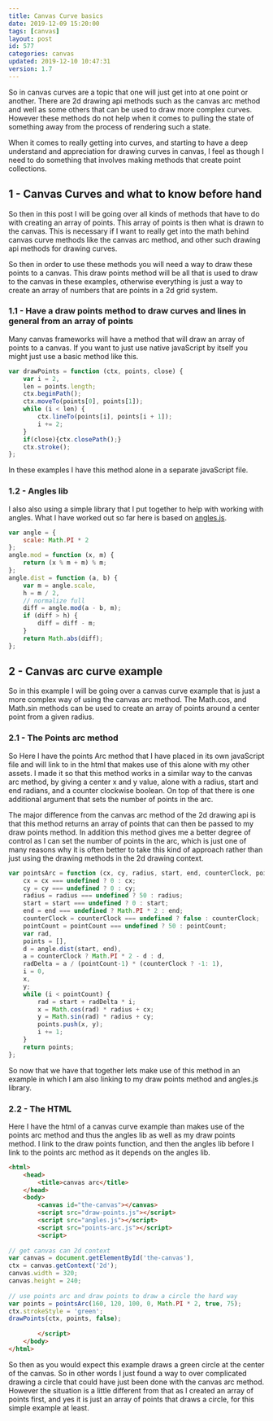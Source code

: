 ```yaml
---
title: Canvas Curve basics
date: 2019-12-09 15:20:00
tags: [canvas]
layout: post
id: 577
categories: canvas
updated: 2019-12-10 10:47:31
version: 1.7
---
```


So in canvas curves are a topic that one will just get into at one point or another. There are 2d drawing api methods such as the canvas arc method and well as some others that can be used to draw more complex curves. However these methods do not help when it comes to pulling the state of something away from the process of rendering such a state. 

When it comes to really getting into curves, and starting to have a deep understand and appreciation for drawing curves in canvas, I feel as though I need to do something that involves making methods that create point collections.

<!-- more -->

## 1 - Canvas Curves and what to know before hand

So then in this post I will be going over all kinds of methods that have to do with creating an array of points. This array of points is then what is drawn to the canvas. This is necessary if I want to really get into the math behind canvas curve methods like the canvas arc method, and other such drawing api methods for drawing curves.

So then in order to use these methods you will need a way to draw these points to a canvas. This draw points method will be all that is used to draw to the canvas in these examples, otherwise everything is just a way to create an array of numbers that are points in a 2d grid system.

### 1.1 - Have a draw points method to draw curves and lines in general from an array of points

Many canvas frameworks will have a method that will draw an array of points to a canvas. If you want to just use native javaScript by itself you might just use a basic method like this.

```js
var drawPoints = function (ctx, points, close) {
    var i = 2,
    len = points.length;
    ctx.beginPath();
    ctx.moveTo(points[0], points[1]);
    while (i < len) {
        ctx.lineTo(points[i], points[i + 1]);
        i += 2;
    }
    if(close){ctx.closePath();}
    ctx.stroke();
};
```

In these examples I have this method alone in a separate javaScript file.

### 1.2 - Angles lib

I also also using a simple library that I put together to help with working with angles. What I have worked out so far here is based on [angles.js](https://github.com/infusion/Angles.js).

```js
var angle = {
    scale: Math.PI * 2
};
angle.mod = function (x, m) {
    return (x % m + m) % m;
};
angle.dist = function (a, b) {
    var m = angle.scale,
    h = m / 2,
    // normalize full
    diff = angle.mod(a - b, m);
    if (diff > h) {
        diff = diff - m;
    }
    return Math.abs(diff);
};
```

## 2 - Canvas arc curve example

So in this example I will be going over a canvas curve example that is just a more complex way of using the canvas arc method. The Math.cos, and Math.sin methods can be used to create an array of points around a center point from a given radius.

### 2.1 - The Points arc method

So Here I have the points Arc method that I have placed in its own javaScript file and will link to in the html that makes use of this alone with my other assets. I made it so that this method works in a similar way to the canvas arc method, by giving a center x and y value, alone with a radius, start and end radians, and a counter clockwise boolean. On top of that there is one additional argument that sets the number of points in the arc.

The major difference from the canvas arc method of the 2d drawing api is that this method returns an array of points that can then be passed to my draw points method. In addition this method gives me a better degree of control as I can set the number of points in the arc, which is just one of many reasons why it is often better to take this kind of approach rather than just using the drawing methods in the 2d drawing context.

```js
var pointsArc = function (cx, cy, radius, start, end, counterClock, pointCount) {
    cx = cx === undefined ? 0 : cx;
    cy = cy === undefined ? 0 : cy;
    radius = radius === undefined ? 50 : radius;
    start = start === undefined ? 0 : start;
    end = end === undefined ? Math.PI * 2 : end;
    counterClock = counterClock === undefined ? false : counterClock;
    pointCount = pointCount === undefined ? 50 : pointCount;
    var rad,
    points = [],
    d = angle.dist(start, end),
    a = counterClock ? Math.PI * 2 - d : d,
    radDelta = a / (pointCount-1) * (counterClock ? -1: 1),
    i = 0,
    x,
    y;
    while (i < pointCount) {
        rad = start + radDelta * i;
        x = Math.cos(rad) * radius + cx;
        y = Math.sin(rad) * radius + cy;
        points.push(x, y);
        i += 1;
    }
    return points;
};
```

So now that we have that together lets make use of this method in an example in which I am also linking to my draw points method and angles.js library.

### 2.2 - The HTML

Here I have the html of a canvas curve example than makes use of the points arc method and thus the angles lib as well as my draw points method. I link to the draw points function, and then the angles lib before I link to the points arc method as it depends on the angles lib.

```html
<html>
    <head>
        <title>canvas arc</title>
    </head>
    <body>
        <canvas id="the-canvas"></canvas>
        <script src="draw-points.js"></script>
        <script src="angles.js"></script>
        <script src="points-arc.js"></script>
        <script>
 
// get canvas can 2d context
var canvas = document.getElementById('the-canvas'),
ctx = canvas.getContext('2d');
canvas.width = 320;
canvas.height = 240;
 
// use points arc and draw points to draw a circle the hard way
var points = pointsArc(160, 120, 100, 0, Math.PI * 2, true, 75);
ctx.strokeStyle = 'green';
drawPoints(ctx, points, false);
 
        </script>
    </body>
</html>
```

So then as you would expect this example draws a green circle at the center of the canvas. So in other words I just found a way to over complicated drawing a circle that could have just been done with the canvas arc method. However the situation is a little different from that as I created an array of points first, and yes it is just an array of points that draws a circle, for this simple example at least.